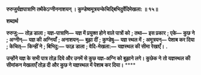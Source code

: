 **रुरुजुर्यज्ञपात्राणि तथैकेऽग्नीननाशयन् ।** **कुण्डेष्वमूत्रयन्केचिद्बिभिदुर्वेदिमेखला: ॥ १५॥** 

**शब्दार्थ** 

**रुरुजु:—** **तोड़ डाला** **; यज्ञ-पात्राणि—** **यज्ञ में प्रयुक्त होने वाले पात्रों को** **; तथा—** **इस प्रकार** **; एके—** **कुछ ने** **; अग्नीन्—** **यज्ञ की** **अग्नियाँ** **; अनाशयन्—** **बुझा दीं** **; कुण्डेषु—** **यज्ञ स्थल में** **; अमूत्रयन्—** **पेशाब कर दिया** **; केचित्—** **किन्हीं ने** **; बिभिदु:—** **फाड़** **डाला** **; वेदि-मेखला:—** **यज्ञस्थल की सीमा रेखाएँ।** **.** 

**उन्होंने यज्ञ के सभी पात्र तोड़ दिये और उनमें से कुछ यज्ञ-अग्नि को बुझाने लगे। कुछेक ने** **तो यज्ञस्थल की सीमांकन मेखलाएँ तोड़ दी और कुछ ने यज्ञस्थल में पेशाब कर दिया।** **** 